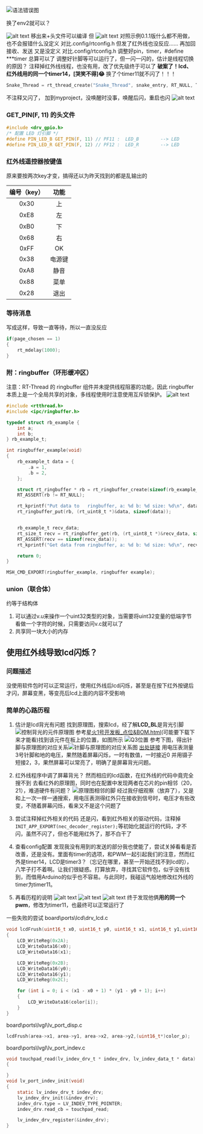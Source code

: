 ![语法错误图](syntax_env1.5.png)


换了env2就可以？

![alt text](image-1.png)
移出来+头文件可以编译
但
![alt text](image.png)
对照示例0.1.1版什么都不用做，也不会报错什么没定义
对比.config/rtconfig.h
但发了红外线也没反应……
再加回接收、发送
又是没定义
对比.config/rtconfig.h
调整好pin，timer，#define ***timer
总算可以了
调整好针脚等可以运行了，但一闪一闪的，估计是线程切换的原因？
注释掉红外线线程，也没有用，改了优先级终于可以了
**破案了！lcd、红外线用的同一个timer14，[哭笑不得]😂**
换了个timer11就不闪了！！！
``` c
Snake_Thread = rt_thread_create("Snake_Thread", snake_entry, RT_NULL, THREAD_STACK_SIZE, 10, THREAD_TIMESLICE);
```
不注释又闪了，
加到myproject，没唤醒时没事，唤醒后闪，重启也闪
![alt text](image-2.png)
### GET_PIN(F, 11) 的头文件

``` c
#include <drv_gpio.h>
/* 配置 LED 灯引脚 */
#define PIN_LED_B GET_PIN(F, 11) // PF11 :  LED_B        --> LED
#define PIN_LED_R GET_PIN(F, 12) // PF12 :  LED_R        --> LED
```

### 红外线遥控器按键值
原来要按两次key才变，搞得还以为昨天找到的都是乱输出的

| 编号（key）| 功能 |
| :----: | :----: |
| 0x30| 上 |
| 0xE8 | 左 |
| 0xB0 | 下 |
| 0x68 | 右 |
| 0xFF | OK |
| 0x38 | 电源键 |
| 0xA8 | 静音 |
| 0x88 | 菜单 |
| 0x28 | 退出 |

### 等待消息
写成这样，导致一直等待，所以一直没反应
``` c
if(page_chosen == 1)
{
    rt_mdelay(1000);
}
```

### 附：ringbuffer（环形缓冲区）
注意：RT-Thread 的 ringbuffer 组件并未提供线程阻塞的功能，因此 ringbuffer 本质上是一个全局共享的对象，多线程使用时注意使用互斥锁保护。
![alt text](image-3.png)
``` c
#include <rtthread.h>
#include <ipc/ringbuffer.h>

typedef struct rb_example {
    int a;
    int b;
} rb_example_t;

int ringbuffer_example(void)
{
    rb_example_t data = {
        .a = 1,
        .b = 2,
    };

    struct rt_ringbuffer * rb = rt_ringbuffer_create(sizeof(rb_example_t) * 2);
    RT_ASSERT(rb != RT_NULL);

    rt_kprintf("Put data to   ringbuffer, a: %d b: %d size: %d\n", data.a, data.b, sizeof(data));
    rt_ringbuffer_put(rb, (rt_uint8_t *)&data, sizeof(data));


    rb_example_t recv_data;
    rt_size_t recv = rt_ringbuffer_get(rb, (rt_uint8_t *)&recv_data, sizeof(recv_data));
    RT_ASSERT(recv == sizeof(recv_data));
    rt_kprintf("Get data from ringbuffer, a: %d b: %d size: %d\n", recv_data.a, recv_data.b, sizeof(recv_data));

    return 0;
}

MSH_CMD_EXPORT(ringbuffer_example, ringbuffer example);

```

### union（联合体）
约等于结构体
1. 可以通过v.u来操作一个uint32类型的对象，当需要将uint32变量的低端字节看做一个字符的时候，只需要访问v.c就可以了
2. 共享同一块大小的内存

## 使用红外线导致lcd闪烁？
### 问题描述
没使用软件包时可以正常运行，使用红外线后lcd闪烁，甚至是在按下红外按键后才闪，屏幕变黑，等变亮后lcd上面的内容不受影响
### 简单的心路历程
1. 估计是lcd背光有问题
   找到原理图，搜索lcd，经了解**LCD_BL**是背光引脚
   ![控制背光的元件原理图](image-5.png)
   参考[星火1号开发板_点位&BOM.html](https://github.com/RT-Thread-Studio/sdk-bsp-stm32f407-spark/blob/main/docs/%E6%98%9F%E7%81%AB1%E5%8F%B7%E5%BC%80%E5%8F%91%E6%9D%BF_%E7%82%B9%E4%BD%8D%26BOM.html)(可能要下载下来才能看)找到该元件在板上的位置，如图所示
   ![Q3位置](image-4.png)
   参考下图，得出针脚与原理图的对应关系![针脚与原理图的对应关系图](image-6.png)
   [出处链接](https://item.szlcsc.com/2507.html)
   用电压表测量3号针脚和地的电压，果然随着屏幕闪烁，一时有数值，一时接近0
   并用镊子短接2，3，果然屏幕可以常亮了，明确了是屏幕背光问题。
2. 红外线程序中调了屏幕背光？
   然而相应的lcd函数，在红外线的代码中竟完全搜不到
   去看红外的原理图，同时也在配置中发现两者在芯片的pin相邻（20，21），难道硬件有问题？
   ![原理图相邻的脚](image-7.png)
   经过我仔细观察（放弃了），又是和上一次一样一通搜索，用电压表测得红外只在接收到信号时，电压才有些改变，不随着屏幕闪烁，看来又不是这个问题了
3. 尝试注释掉红外相关的代码
   还是闪，看到红外相关的驱动代码，注释掉`INIT_APP_EXPORT(nec_decoder_register);`等初始化就运行的代码，才不闪，虽然不闪了，但也不能用红外了，那不白干了
4. 查看config配置
   发现我没有用到的发送的部分我也使能了，尝试关掉看看是否改善，还是没有。里面有timer的选项，和PWM一起引起我们的注意，然而红外是timer14，LCD是timer3？（忘记在哪里，甚至一开始还找不到lcd的），八竿子打不着啊。让我们很疑惑。打算放弃，寻找其它软件包，似乎没有找到，而借用Arduino的似乎也不容易。与此同时，我碰运气般地修改红外线的timer为timer11。

5. 再看历程的说明
   ![alt text](image-10.png)
   ![alt text](image-9.png)
   ![alt text](image-8.png)
   终于发现他俩**用的同一个pwm**，修改为timer11，也最终可以正常运行了


一些失败的尝试
board\ports\lcd\drv_lcd.c
``` c
void lcdFrush(uint16_t x0, uint16_t y0, uint16_t x1, uint16_t y1,uint16_t *color)
{
    LCD_WriteReg(0x2A);
    LCD_WriteData16(x0);
    LCD_WriteData16(x1);

    LCD_WriteReg(0x2B);
    LCD_WriteData16(y0);
    LCD_WriteData16(y1);
    LCD_WriteReg(0x2C);

    for (int i = 0; i < (x1 - x0 + 1) * (y1 - y0 + 1); i++)
    {
        LCD_WriteData16(color[i]);
    }
}
```
board\ports\lvgl\lv_port_disp.c
``` c
lcdFrush(area->x1, area->y1, area->x2, area->y2,(uint16_t*)color_p);
```
board\ports\lvgl\lv_port_indev.c
``` c
void touchpad_read(lv_indev_drv_t * indev_drv, lv_indev_data_t * data)
{

}
void lv_port_indev_init(void)
{
    static lv_indev_drv_t indev_drv;
    lv_indev_drv_init(&indev_drv);
    indev_drv.type = LV_INDEV_TYPE_POINTER;
    indev_drv.read_cb = touchpad_read;

    lv_indev_drv_register(&indev_drv);
}

```
